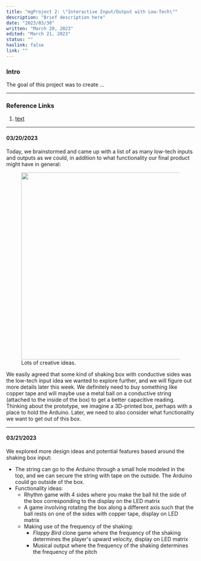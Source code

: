 ```yaml
---
title: "mgProject 2: \"Interactive Input/Output with Low-Tech\""
description: "Brief description here"
date: "2023/03/30"
written: "March 20, 2023"
edited: "March 21, 2023"
status: ""
haslink: false
link: ""
---
```

### Intro
The goal of this project was to create ...

---

### Reference Links
1. [text](link)

---

#### 03/20/2023
Today, we brainstormed and came up with a list of as many low-tech inputs and outputs as we could, in addition to what functionality our final product might have in general:

<figure class='text-center'>
  <img width='500px' height='500px' src='/images/cosc594-blog/miniproject2/03-20-brainstorm.jpg' class='mx-auto'/>
  <figcaption>Lots of creative ideas.</figcaption>
</figure>

We easily agreed that some kind of shaking box with conductive sides was the low-tech input idea we wanted to explore further, and we will figure out more details later this week. We definitely need to buy something like copper tape and will maybe use a metal ball on a conductive string (attached to the inside of the box) to get a better capacitive reading. Thinking about the prototype, we imagine a 3D-printed box, perhaps with a place to hold the Arduino. Later, we need to also consider what functionality we want to get out of this box.

---

#### 03/21/2023
We explored more design ideas and potential features based around the shaking box input:
* The string can go to the Arduino through a small hole modeled in the top, and we can secure the string with tape on the outside. The Arduino could go outside of the box.
* Functionality ideas:
  * Rhythm game with 4 sides where you make the ball hit the side of the box corresponding to the display on the LED matrix
  * A game involving rotating the box along a different axis such that the ball rests on one of the sides with copper tape, display on LED matrix
  * Making use of the frequency of the shaking:
    * *Flappy Bird* clone game where the frequency of the shaking determines the player's upward velocity, display on LED matrix
    * Musical output where the frequency of the shaking determines the frequency of the pitch